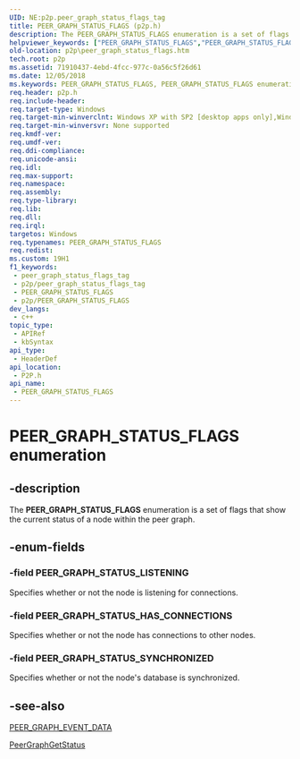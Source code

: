 ```yaml
---
UID: NE:p2p.peer_graph_status_flags_tag
title: PEER_GRAPH_STATUS_FLAGS (p2p.h)
description: The PEER_GRAPH_STATUS_FLAGS enumeration is a set of flags that show the current status of a node within the peer graph.
helpviewer_keywords: ["PEER_GRAPH_STATUS_FLAGS","PEER_GRAPH_STATUS_FLAGS enumeration [Peer Networking]","PEER_GRAPH_STATUS_HAS_CONNECTIONS","PEER_GRAPH_STATUS_LISTENING","PEER_GRAPH_STATUS_SYNCHRONIZED","p2p.peer_graph_status_flags","p2p/PEER_GRAPH_STATUS_FLAGS","p2p/PEER_GRAPH_STATUS_HAS_CONNECTIONS","p2p/PEER_GRAPH_STATUS_LISTENING","p2p/PEER_GRAPH_STATUS_SYNCHRONIZED"]
old-location: p2p\peer_graph_status_flags.htm
tech.root: p2p
ms.assetid: 71910437-4ebd-4fcc-977c-0a56c5f26d61
ms.date: 12/05/2018
ms.keywords: PEER_GRAPH_STATUS_FLAGS, PEER_GRAPH_STATUS_FLAGS enumeration [Peer Networking], PEER_GRAPH_STATUS_HAS_CONNECTIONS, PEER_GRAPH_STATUS_LISTENING, PEER_GRAPH_STATUS_SYNCHRONIZED, p2p.peer_graph_status_flags, p2p/PEER_GRAPH_STATUS_FLAGS, p2p/PEER_GRAPH_STATUS_HAS_CONNECTIONS, p2p/PEER_GRAPH_STATUS_LISTENING, p2p/PEER_GRAPH_STATUS_SYNCHRONIZED
req.header: p2p.h
req.include-header: 
req.target-type: Windows
req.target-min-winverclnt: Windows XP with SP2 [desktop apps only],Windows XP with SP1 with the Advanced Networking Pack forWindows XP
req.target-min-winversvr: None supported
req.kmdf-ver: 
req.umdf-ver: 
req.ddi-compliance: 
req.unicode-ansi: 
req.idl: 
req.max-support: 
req.namespace: 
req.assembly: 
req.type-library: 
req.lib: 
req.dll: 
req.irql: 
targetos: Windows
req.typenames: PEER_GRAPH_STATUS_FLAGS
req.redist: 
ms.custom: 19H1
f1_keywords:
 - peer_graph_status_flags_tag
 - p2p/peer_graph_status_flags_tag
 - PEER_GRAPH_STATUS_FLAGS
 - p2p/PEER_GRAPH_STATUS_FLAGS
dev_langs:
 - c++
topic_type:
 - APIRef
 - kbSyntax
api_type:
 - HeaderDef
api_location:
 - P2P.h
api_name:
 - PEER_GRAPH_STATUS_FLAGS
---
```


# PEER_GRAPH_STATUS_FLAGS enumeration


## -description

The <b>PEER_GRAPH_STATUS_FLAGS</b> enumeration is a set of flags that show the current status of a node within the peer graph.

## -enum-fields

### -field PEER_GRAPH_STATUS_LISTENING

Specifies whether or not the node is listening for connections.

### -field PEER_GRAPH_STATUS_HAS_CONNECTIONS

Specifies whether or not the node has connections to other nodes.

### -field PEER_GRAPH_STATUS_SYNCHRONIZED

Specifies whether or not the node's database is synchronized.

## -see-also

<a href="/windows/desktop/api/p2p/ns-p2p-peer_graph_event_data">PEER_GRAPH_EVENT_DATA</a>



<a href="/windows/desktop/api/p2p/nf-p2p-peergraphgetstatus">PeerGraphGetStatus</a>